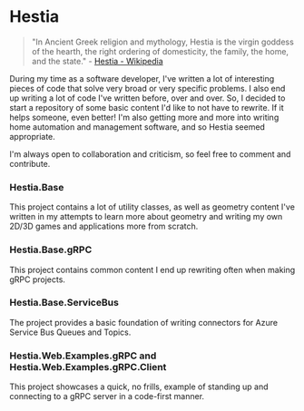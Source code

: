 # Hestia

> "In Ancient Greek religion and mythology, Hestia is the virgin goddess of the hearth, the right ordering of domesticity,
> the family, the home, and the state." - [Hestia - Wikipedia](https://en.wikipedia.org/wiki/Hestia)

During my time as a software developer, I've written a lot of interesting pieces of code that solve very broad or very
specific problems. I also end up writing a lot of code I've written before, over and over. So, I decided to start a repository
of some basic content I'd like to not have to rewrite. If it helps someone, even better! I'm also getting more and more into
writing home automation and management software, and so Hestia seemed appropriate.

I'm always open to collaboration and criticism, so feel free to comment and contribute.

### Hestia.Base

This project contains a lot of utility classes, as well as geometry content I've written in my attempts to learn more about geometry
and writing my own 2D/3D games and applications more from scratch.

### Hestia.Base.gRPC

This project contains common content I end up rewriting often when making gRPC projects.

### Hestia.Base.ServiceBus

The project provides a basic foundation of writing connectors for Azure Service Bus Queues and Topics.

### Hestia.Web.Examples.gRPC and Hestia.Web.Examples.gRPC.Client

This project showcases a quick, no frills, example of standing up and connecting to a gRPC server in a code-first manner.
